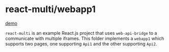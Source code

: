 # react-multi/webapp1

[demo](https://precor.github.io/web-api-bridge/examples/react-multi/DEMO.html)

`react-multi` is an example React.js project that uses `web-api-bridge` to a communicate with multiple iframes. This folder implements a `webapp1` which supports two pages, one supporting `Api1` and the other supporting `Api2`.
